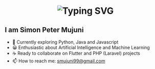 <div align="center">
    <h1>
        <img src="https://readme-typing-svg.herokuapp.com?font=Jetbrains+mono&size=40&duration=3000&color=33FF33&center=true&vCenter=true&width=435&lines=01001001 00100000 01100010 01110010 01100101 01100001 01110100 01101000 01100101 00100000 01100011 01101111 01100100 01100101;" alt="Typing SVG"/>
    </h1>
</div>

## I am Simon Peter Mujuni
- 🔭 Currently exploring Python, Java and Javascript
- 😀 Enthusiastic about Artificial Intelligence and Machine Learning
- ☕ Ready to collaborate on Flutter and PHP (Laravel) projects
- 📫 How to reach me: smujuni99@gmail.com

